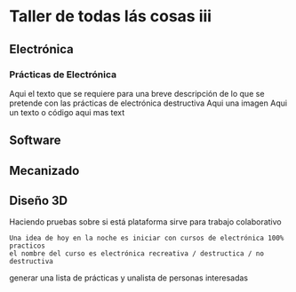 
# Taller de todas lás cosas iii

## Electrónica
### Prácticas de Electrónica
Aqui el texto que se requiere para una breve descripción  de lo que se pretende con las prácticas de electrónica destructiva
	Aqui una imagen
 	Aqui un texto o código 
  aqui mas text
## Software

## Mecanizado

## Diseño 3D


Haciendo pruebas sobre si está plataforma sirve para  trabajo colaborativo

	Una idea de hoy en la noche es iniciar con cursos de electrónica 100% practicos
	el nombre del curso es electrónica recreativa / destructica / no destructiva

generar una lista  de prácticas y unalista de personas interesadas


